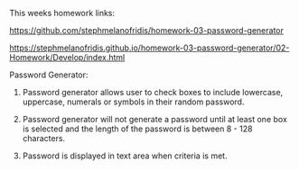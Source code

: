 This weeks homework links:

https://github.com/stephmelanofridis/homework-03-password-generator

https://stephmelanofridis.github.io/homework-03-password-generator/02-Homework/Develop/index.html

Password Generator:

1. Password generator allows user to check boxes to include lowercase, uppercase, numerals or symbols in their random password.

2. Password generator will not generate a password until at least one box is selected and the length of the password is between 8 - 128 characters.

3. Password is displayed in text area when criteria is met.


